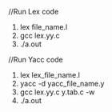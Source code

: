 //Run Lex code

  1) lex file_name.l
  2) gcc lex.yy.c
  3) ./a.out



 //Run Yacc code

   1) lex lex_file_name.l
   2) yacc -d yacc_file_name.y
   3) gcc lex.yy.c y.tab.c -w
   4) ./a.out
